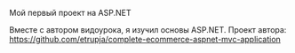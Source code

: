 Мой первый проект на ASP.NET

Вместе с автором видоурока, я изучил основы ASP.NET. 
Проект автора: https://github.com/etrupja/complete-ecommerce-aspnet-mvc-application
